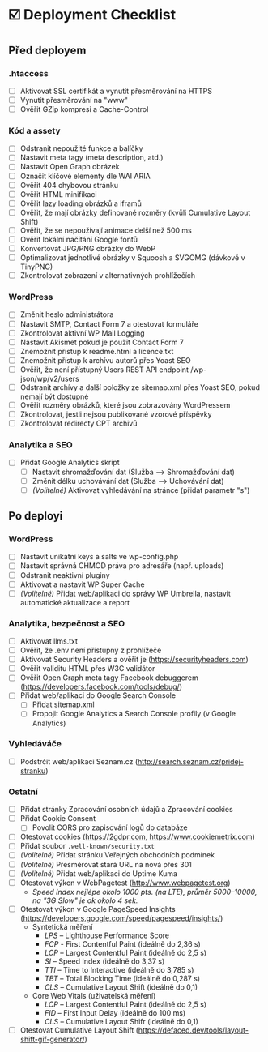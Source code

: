 # ☑️ Deployment Checklist

## Před deployem

### .htaccess
- [ ] Aktivovat SSL certifikát a vynutit přesměrování na HTTPS
- [ ] Vynutit přesměrování na "www"
- [ ] Ověřit GZip kompresi a Cache-Control

### Kód a assety
- [ ] Odstranit nepoužité funkce a balíčky
- [ ] Nastavit meta tagy (meta description, atd.)
- [ ] Nastavit Open Graph obrázek
- [ ] Označit klíčové elementy dle WAI ARIA
- [ ] Ověřit 404 chybovou stránku
- [ ] Ověřit HTML minifikaci
- [ ] Ověřit lazy loading obrázků a iframů
- [ ] Ověřit, že mají obrázky definované rozměry (kvůli Cumulative Layout Shift)
- [ ] Ověřit, že se nepoužívají animace delší než 500 ms
- [ ] Ověřit lokální načítání Google fontů
- [ ] Konvertovat JPG/PNG obrázky do WebP
- [ ] Optimalizovat jednotlivé obrázky v Squoosh a SVGOMG (dávkové v TinyPNG)
- [ ] Zkontrolovat zobrazení v alternativných prohlížečích

### WordPress
- [ ] Změnit heslo administrátora
- [ ] Nastavit SMTP, Contact Form 7 a otestovat formuláře
- [ ] Zkontrolovat aktivní WP Mail Logging
- [ ] Nastavit Akismet pokud je použit Contact Form 7
- [ ] Znemožnit přístup k readme.html a licence.txt
- [ ] Znemožnit přístup k archívu autorů přes Yoast SEO
- [ ] Ověřit, že není přístupný Users REST API endpoint /wp-json/wp/v2/users
- [ ] Odstranit archívy a další položky ze sitemap.xml přes Yoast SEO, pokud nemají být dostupné
- [ ] Ověřit rozměry obrázků, které jsou zobrazovány WordPressem
- [ ] Zkontrolovat, jestli nejsou publikované vzorové příspěvky
- [ ] Zkontrolovat redirecty CPT archivů

### Analytika a SEO
- [ ] Přidat Google Analytics skript
	- [ ] Nastavit shromažďování dat (Služba –> Shromažďování dat)
 	- [ ] Změnit délku uchovávání dat (Služba –> Uchovávání dat)
	- [ ] _(Volitelné)_ Aktivovat vyhledávání na stránce (přidat parametr "s")

## Po deployi

### WordPress
- [ ] Nastavit unikátní keys a salts ve wp-config.php
- [ ] Nastavit správná CHMOD práva pro adresáře (např. uploads)
- [ ] Odstranit neaktivní pluginy
- [ ] Aktivovat a nastavit WP Super Cache
- [ ] _(Volitelné)_ Přidat web/aplikaci do správy WP Umbrella, nastavit automatické aktualizace a report

### Analytika, bezpečnost a SEO
- [ ] Aktivovat llms.txt
- [ ] Ověřit, že .env není přístupný z prohlížeče
- [ ] Aktivovat Security Headers a ověřit je (https://securityheaders.com)
- [ ] Ověřit validitu HTML přes W3C validátor
- [ ] Ověřit Open Graph meta tagy Facebook debuggerem (https://developers.facebook.com/tools/debug/)
- [ ] Přidat web/aplikaci do Google Search Console
	- [ ] Přidat sitemap.xml
	- [ ] Propojit Google Analytics a Search Console profily (v Google Analytics)

### Vyhledáváče
- [ ] Podstrčit web/aplikaci Seznam.cz (http://search.seznam.cz/pridej-stranku)

### Ostatní
- [ ] Přidat stránky Zpracování osobních údajů a Zpracování cookies
- [ ] Přidat Cookie Consent
	- [ ] Povolit CORS pro zapisování logů do databáze
- [ ] Otestovat cookies (https://2gdpr.com, https://www.cookiemetrix.com)
- [ ] Přidat soubor `.well-known/security.txt`
- [ ] _(Volitelné)_ Přidat stránku Veřejných obchodních podmínek
- [ ] _(Volitelné)_ Přesměrovat stará URL na nová přes 301
- [ ] _(Volitelné)_ Přidat web/aplikaci do Uptime Kuma
- [ ] Otestovat výkon v WebPagetest (http://www.webpagetest.org)
	- _Speed Index nejlépe okolo 1000 pts. (na LTE), průměr 5000–10000, na "3G Slow" je ok okolo 4 sek._
- [ ] Otestovat výkon v Google PageSpeed Insights (https://developers.google.com/speed/pagespeed/insights/)
	- Syntetická měření
		- _LPS_ – Lighthouse Performance Score
		- _FCP_ - First Contentful Paint (ideálně do 2,36 s)
		- _LCP_ – Largest Contentful Paint (ideálně do 2,5 s)
		- _SI_ – Speed Index (ideálně do 3,37 s)
		- _TTI_ – Time to Interactive (ideálně do 3,785 s)
		- _TBT_ – Total Blocking Time (ideálně do 0,287 s)
		- _CLS_ – Cumulative Layout Shift (ideálně do 0,1)
	- Core Web Vitals (uživatelská měření)
		- _LCP_ – Largest Contentful Paint (ideálně do 2,5 s)
		- _FID_ – First Input Delay (ideálně do 100 ms)
		- _CLS_ – Cumulative Layout Shifr (ideálně do 0,1)
- [ ] Otestovat Cumulative Layout Shift (https://defaced.dev/tools/layout-shift-gif-generator/)
